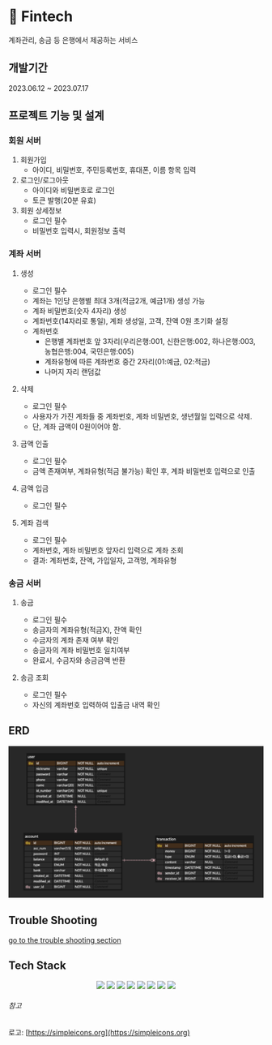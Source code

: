 # 💸 Fintech
계좌관리, 송금 등 은행에서 제공하는 서비스

## 개발기간
2023.06.12 ~ 2023.07.17


## 프로젝트 기능 및 설계
### 회원 서버
1. 회원가입
   - 아이디, 비밀번호, 주민등록번호, 휴대폰, 이름 항목 입력
2. 로그인/로그아웃
   - 아이디와 비밀번호로 로그인
   - 토큰 발행(20분 유효)
3. 회원 상세정보
   - 로그인 필수
   - 비밀번호 입력시, 회원정보 출력

### 계좌 서버
1. 생성
    - 로그인 필수
    - 계좌는 1인당 은행별 최대 3개(적금2개, 예금1개) 생성 가능
    - 계좌 비밀번호(숫자 4자리) 생성
    - 계좌번호(14자리로 통일), 계좌 생성일, 고객, 잔액 0원 초기화 설정
    - 계좌번호
      - 은행별 계좌번호 앞 3자리(우리은행:001, 신한은행:002, 하나은행:003, 농협은행:004, 국민은행:005)
      - 계좌유형에 따른 계좌번호 중간 2자리(01:예금, 02:적금)
      - 나머지 자리 랜덤값
      
2. 삭제
    - 로그인 필수
    - 사용자가 가진 계좌들 중 계좌번호, 계좌 비밀번호, 생년월일 입력으로 삭제.
    - 단, 계좌 금액이 0원이어야 함.

3. 금액 인출
    - 로그인 필수
    - 금액 존재여부, 계좌유형(적금 불가능) 확인 후, 계좌 비밀번호 입력으로 인출
    
4. 금액 입금
    - 로그인 필수
    
5. 계좌 검색
    - 로그인 필수
    - 계좌번호, 계좌 비밀번호 앞자리 입력으로 계좌 조회
    - 결과: 계좌번호, 잔액, 가입일자, 고객명, 계좌유형
   
### 송금 서버
1. 송금 
    - 로그인 필수
    - 송금자의 계좌유형(적금X), 잔액 확인
    - 수금자의 계좌 존재 여부 확인
    - 송금자의 계좌 비밀번호 일치여부
    - 완료시, 수금자와 송금금액 반환

2. 송금 조회
    - 로그인 필수
    - 자신의 계좌번호 입력하여 입출금 내역 확인

## ERD
![ERD](doc/img/erd.png)

## Trouble Shooting
[go to the trouble shooting section](doc/TROUBLE_SHOOTING.md)

## Tech Stack
<div align=center> 
   <img src="https://img.shields.io/badge/java-007396?style=for-the-badge&logo=java&logoColor=white"> 
   <img src="https://img.shields.io/badge/spring-6DB33F?style=for-the-badge&logo=spring&logoColor=white"> 
   <img src="https://img.shields.io/badge/mysql-4479A1?style=for-the-badge&logo=mysql&logoColor=white">
   <img src="https://img.shields.io/badge/jsonwebtokens-000000?style=for-the-badge&logo=git&logoColor=white">
   <img src="https://img.shields.io/badge/docker-2496ED?style=for-the-badge&logo=git&logoColor=white">
   <img src="https://img.shields.io/badge/mailgun-F06B66?style=for-the-badge&logo=git&logoColor=white">
   <img src="https://img.shields.io/badge/swagger-85EA2D?style=for-the-badge&logo=git&logoColor=white">
   <img src="https://img.shields.io/badge/git-F05032?style=for-the-badge&logo=git&logoColor=white">
</div>

###### 참고
로고: [https://simpleicons.org](https://simpleicons.org)

